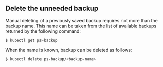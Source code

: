 ## Delete the unneeded backup

Manual deleting of a previously saved backup requires not more than the backup
name. This name can be taken from the list of available backups returned
by the following command:

```{.bash data-prompt="$"}
$ kubectl get ps-backup
```

When the name is known, backup can be deleted as follows:

```{.bash data-prompt="$"}
$ kubectl delete ps-backup/<backup-name>
```